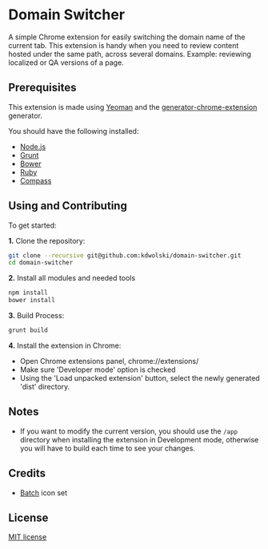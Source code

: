 # Domain Switcher

A simple Chrome extension for easily switching the domain name of the current tab. This extension is handy when you need to review content hosted under the same path, across several domains. Example: reviewing localized or QA versions of a page.

## Prerequisites

This extension is made using [Yeoman](https://github.com/yeoman/yeoman) and the [generator-chrome-extension](https://github.com/yeoman/generator-chrome-extension) generator. 

You should have the following installed:

- [Node.js](http://nodejs.org/)
- [Grunt](http://gruntjs.com/)
- [Bower](http://bower.io/)
- [Ruby](http://ruby-lang.org/)
- [Compass](http://compass-style.org/install)

## Using and Contributing

To get started:

**1\.** Clone the repository:

```bash
git clone --recursive git@github.com:kdwolski/domain-switcher.git
cd domain-switcher
```

**2\.** Install all modules and needed tools

```bash
npm install
bower install
```
**3\.** Build Process:
```bash
grunt build
```
**4\.** Install the extension in Chrome:
- Open Chrome extensions panel, chrome://extensions/
- Make sure 'Developer mode' option is checked
- Using the 'Load unpacked extension' button, select the newly generated 'dist' directory. 

## Notes

- If you want to modify the current version, you should use the `/app` directory when installing the extension in Development mode, otherwise you will have to build each time to see your changes.

## Credits
- [Batch](http://adamwhitcroft.com/batch/) icon set 

## License

[MIT license](http://opensource.org/licenses/mit-license.php)
